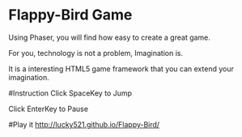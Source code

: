 Flappy-Bird Game
===========

Using Phaser, you will find how easy to create a great game. 

For you, technology is not a problem, Imagination is.

It is a interesting HTML5 game framework that you can extend your imagination.

#Instruction
Click SpaceKey to Jump

Click EnterKey to Pause


#Play it 
http://lucky521.github.io/Flappy-Bird/

